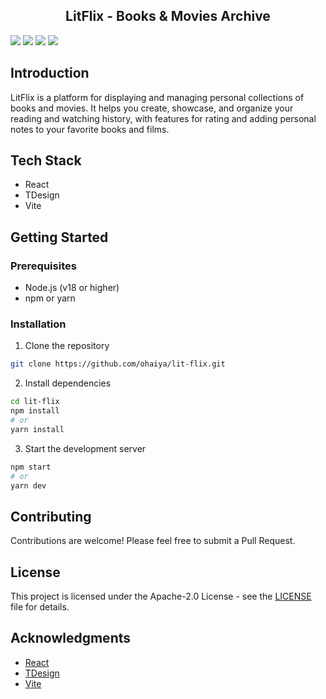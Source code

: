 <h2 align="center">LitFlix - Books & Movies Archive</h2>

<p align="center">

![](https://img.shields.io/badge/React-61DAFB.svg?style=for-the-badge&logo=react&labelColor=000000&logoWidth=20)
![](https://img.shields.io/badge/Vite-646CFF.svg?style=for-the-badge&logo=vite&labelColor=000000&logoWidth=20)
![](https://img.shields.io/github/license/ohaiya/lit-flix.svg?style=for-the-badge)
![](https://img.shields.io/github/v/release/ohaiya/lit-flix?style=for-the-badge)

</p>

## Introduction

LitFlix is a platform for displaying and managing personal collections of books and movies. It helps you create, showcase, and organize your reading and watching history, with features for rating and adding personal notes to your favorite books and films.

## Tech Stack

- React
- TDesign
- Vite

## Getting Started

### Prerequisites

- Node.js (v18 or higher)
- npm or yarn

### Installation

1. Clone the repository
```bash
git clone https://github.com/ohaiya/lit-flix.git
```

2. Install dependencies
```bash
cd lit-flix
npm install
# or
yarn install
```

3. Start the development server
```bash
npm start
# or
yarn dev
```

## Contributing

Contributions are welcome! Please feel free to submit a Pull Request.

## License

This project is licensed under the Apache-2.0 License - see the [LICENSE](LICENSE) file for details.

## Acknowledgments

- [React](https://react.dev/)
- [TDesign](https://tdesign.tencent.com/)
- [Vite](https://vite.dev/)
